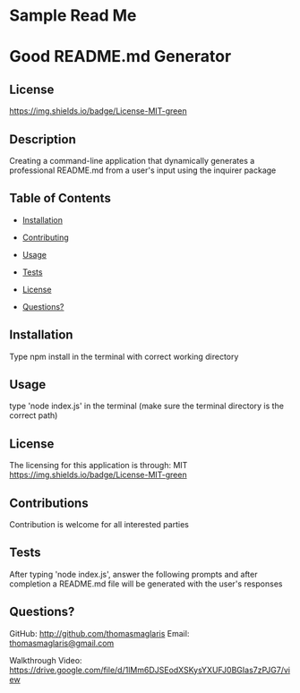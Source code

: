 # Sample Read Me

# Good README.md Generator

  ## License 
  https://img.shields.io/badge/License-MIT-green

  ## Description
  Creating a command-line application that dynamically generates a professional README.md from a user's input using the inquirer package

  ## Table of Contents

  * [Installation](#installation)

  * [Contributing](#contributing)

  * [Usage](#usage)

  * [Tests](#tests)

  * [License](#license)

  * [Questions?](#questions)
  
  ## Installation
  Type npm install in the terminal with correct working directory

  ## Usage
  type 'node index.js' in the terminal (make sure the terminal directory is the correct path)

  ## License
  The licensing for this application is through: MIT
  https://img.shields.io/badge/License-MIT-green
      
  ## Contributions
  Contribution is welcome for all interested parties

  ## Tests
  After typing 'node index.js', answer the following prompts and after completion a README.md file will be generated with the user's responses
      
  ## Questions?
 
  GitHub: http://github.com/thomasmaglaris
  Email: thomasmaglaris@gmail.com


Walkthrough Video: https://drive.google.com/file/d/1lMm6DJSEodXSKysYXUFJ0BGIas7zPJG7/view